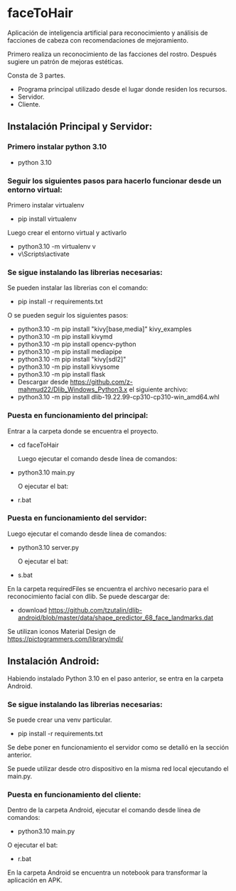 # faceToHair

Aplicación de inteligencia artificial para reconocimiento y análisis de facciones de cabeza con recomendaciones de mejoramiento.

Primero realiza un reconocimiento de las facciones del rostro.
Después sugiere un patrón de mejoras estéticas.

Consta de 3 partes.

- Programa principal utilizado desde el lugar donde residen los recursos.
- Servidor.
- Cliente.

## Instalación Principal y Servidor:

### Primero instalar python 3.10

- python 3.10

### Seguir los siguientes pasos para hacerlo funcionar desde un entorno virtual:

Primero instalar virtualenv

- pip install virtualenv

Luego crear el entorno virtual y activarlo

- python3.10 -m virtualenv v
- v\Scripts\activate

### Se sigue instalando las librerias necesarias:

Se pueden instalar las librerias con el comando:

- pip install -r requirements.txt

O se pueden seguir los siguientes pasos:

- python3.10 -m pip install "kivy[base,media]" kivy_examples
- python3.10 -m pip install kivymd
- python3.10 -m pip install opencv-python
- python3.10 -m pip install mediapipe
- python3.10 -m pip install "kivy[sdl2]"
- python3.10 -m pip install kivysome
- python3.10 -m pip install flask
- Descargar desde https://github.com/z-mahmud22/Dlib_Windows_Python3.x el siguiente archivo:
- python3.10 -m pip install dlib-19.22.99-cp310-cp310-win_amd64.whl

### Puesta en funcionamiento del principal:

Entrar a la carpeta donde se encuentra el proyecto.

- cd faceToHair

  Luego ejecutar el comando desde línea de comandos:

- python3.10 main.py

  O ejecutar el bat:

- r.bat

### Puesta en funcionamiento del servidor:

Luego ejecutar el comando desde línea de comandos:

- python3.10 server.py

  O ejecutar el bat:

- s.bat

En la carpeta requiredFiles se encuentra el archivo necesario para el reconocimiento facial con dlib. Se puede descargar de:

- download https://github.com/tzutalin/dlib-android/blob/master/data/shape_predictor_68_face_landmarks.dat

Se utilizan iconos Material Design de
https://pictogrammers.com/library/mdi/

## Instalación Android:

Habiendo instalado Python 3.10 en el paso anterior, se entra en la carpeta Android.

### Se sigue instalando las librerias necesarias:

Se puede crear una venv particular.

- pip install -r requirements.txt

Se debe poner en funcionamiento el servidor como se detalló en la sección anterior.

Se puede utilizar desde otro dispositivo en la misma red local ejecutando el main.py.

### Puesta en funcionamiento del cliente:

Dentro de la carpeta Android, ejecutar el comando desde línea de comandos:

- python3.10 main.py

O ejecutar el bat:

- r.bat

En la carpeta Android se encuentra un notebook para transformar la aplicación en APK.
